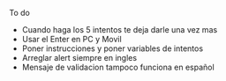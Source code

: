 To do 

- Cuando haga los 5 intentos te deja darle una vez mas
- Usar el Enter en PC y Movil
- Poner instrucciones y poner variables de intentos
- Arreglar alert siempre en ingles
- Mensaje de validacion tampoco funciona en español
